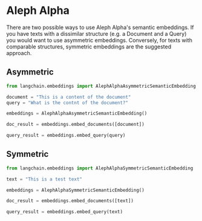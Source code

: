 # Aleph Alpha

There are two possible ways to use Aleph Alpha's semantic embeddings. If you have texts with a dissimilar structure (e.g. a Document and a Query) you would want to use asymmetric embeddings. Conversely, for texts with comparable structures, symmetric embeddings are the suggested approach.

## Asymmetric


```python
from langchain.embeddings import AlephAlphaAsymmetricSemanticEmbedding
```


```python
document = "This is a content of the document"
query = "What is the contnt of the document?"
```


```python
embeddings = AlephAlphaAsymmetricSemanticEmbedding()
```


```python
doc_result = embeddings.embed_documents([document])
```


```python
query_result = embeddings.embed_query(query)
```

## Symmetric


```python
from langchain.embeddings import AlephAlphaSymmetricSemanticEmbedding
```


```python
text = "This is a test text"
```


```python
embeddings = AlephAlphaSymmetricSemanticEmbedding()
```


```python
doc_result = embeddings.embed_documents([text])
```


```python
query_result = embeddings.embed_query(text)
```


```python

```
